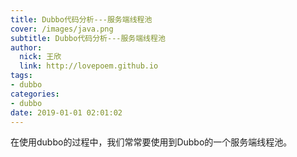 ```yaml
---
title: Dubbo代码分析---服务端线程池
cover: /images/java.png
subtitle: Dubbo代码分析---服务端线程池
author: 
  nick: 王欣
  link: http://lovepoem.github.io
tags: 
- dubbo
categories: 
- dubbo
date: 2019-01-01 02:01:02  
---
```


在使用dubbo的过程中，我们常常要使用到Dubbo的一个服务端线程池。



